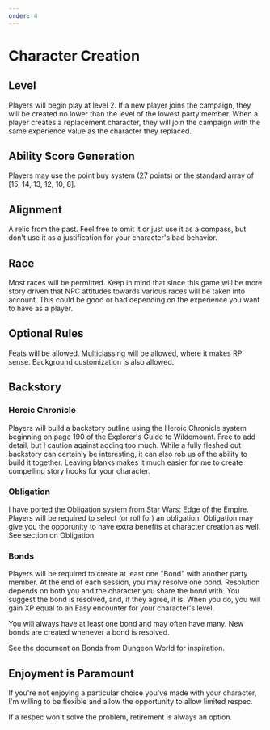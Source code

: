 ```yaml
---
order: 4
---
```


# Character Creation

## Level

Players will begin play at level 2. If a new player joins the campaign, they will be created no lower than the level of the lowest party member. When a player creates a replacement character, they will join the campaign with the same experience value as the character they replaced.

## Ability Score Generation

Players may use the point buy system (27 points) or the standard array of [15, 14, 13, 12, 10, 8].

## Alignment

A relic from the past. Feel free to omit it or just use it as a compass, but don't use it as a justification for your character's bad behavior.

## Race

Most races will be permitted. Keep in mind that since this game will be more story driven that NPC attitudes towards various races will be taken into account. This could be good or bad depending on the experience you want to have as a player.

## Optional Rules

Feats will be allowed. Multiclassing will be allowed, where it makes RP sense. Background customization is also allowed.

## Backstory

### Heroic Chronicle

Players will build a backstory outline using the Heroic Chronicle system beginning on page 190 of the Explorer's Guide to Wildemount. Free to add detail, but I caution against adding too much. While a fully fleshed out backstory can certainly be interesting, it can also rob us of the ability to build it together. Leaving blanks makes it much easier for me to create compelling story hooks for your character.

### Obligation

I have ported the Obligation system from Star Wars: Edge of the Empire. Players will be required to select (or roll for) an obligation. Obligation may give you the opporunity to have extra benefits at character creation as well. See section on Obligation.

### Bonds

Players will be required to create at least one "Bond" with another party member. At the end of each session, you may resolve one bond. Resolution depends on both you and the character you share the bond with. You suggest the bond is resolved, and, if they agree, it is. When you do, you will gain XP equal to an Easy encounter for your character's level.

You will always have at least one bond and may often have many. New bonds are created whenever a bond is resolved.

See the document on Bonds from Dungeon World for inspiration.

## Enjoyment is Paramount

If you're not enjoying a particular choice you've made with your character, I'm willing to be flexible and allow the opportunity to allow limited respec.

If a respec won't solve the problem, retirement is always an option.
